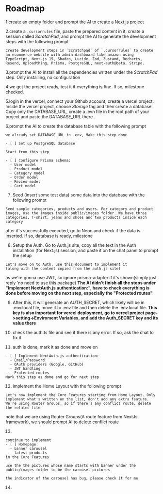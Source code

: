 # Roadmap
1.create an empty folder and prompt the AI to create a Next.js project

2.create a `.cursorrules` file, paste the prepared content in it, create a session called *ScratchPad*, and prompt the AI to generate the development steps with the following prompt
```
Create development steps in `Scratchpad` of `.cursorrules` to create an ecommerce website with admin dashboard like amazon using TypeScript, Next.js 15, Shadcn, Lucide, Zod, Zustand, Recharts, Resend, Uploadthing, Prisma, PostgreSQL, next-auth@beta, Stripe.
```

3.prompt the AI to install all the dependencies written under the *ScratchPad* step. Only installing, no configuration

4.we got the project ready, test it if everything is fine. If so, milestone checked.

5.login in the vercel, connect your Github account, create a vercel project. Inside the vercel project, choose *Storage* tag and then create a database. Copy only the DATABASE_URL, create a .evn file in the root path of your project and paste the DATABASE_URL there.

6.prompt the AI to create the database table with the following prompt
```
we already set DATABASE_URL in .env, Make this step done

- [ ] Set up PostgreSQL database

Start from this step

- [ ] Configure Prisma schema:
  - User model
  - Product model
  - Category model
  - Order model
  - Review model
  - Cart model
```

7. Seed (insert some test data) some data into the database with the following prompt
```
Seed sample categories, products and users. For category and product images, use the images inside public/images folder. We have three categories. T-shirt, jeans and shoes and two products inside each category
```
after it's successfully executed, go to Neon and check if the data is inserted. If so, database is ready, milestone

8. Setup the Auth. Go to Auth.js site, copy all the text in the Auth installation (for Next.js) session, and paste it on the chat panel to prompt the setup
```
Let's move on to Auth, use this document to implement it
(along with the content copied from the auth.js site)
```
as we're gonna use JWT, so ignore prisma-adapter if it's shown(simply just reply 'no need to use this package)
**The AI didn't finish all the steps under "Implement NextAuth.js authentication:", have to check everything is done before moving on the next step, especially the "Protected routes"**

9. After this, it will generate an AUTH_SECRET, which likely will be in .env.local file, move it to .env file and then delete the .env.local file. **This key is also important for vercel deployment, go to vercel project page->setting->Enviroment Variables, and add the Auth_SECRET key and its value there**

10. check the auth.ts file and see if there is any error. If so, ask the chat to fix it

11. auth is done, mark it as done and move on
```
- [ ] Implement NextAuth.js authentication:
  - Email/Password
  - OAuth providers (Google, GitHub)
  - JWT handling
  - Protected routes
Mark this step as done and go for next step
```

12. implement the Home Layout with the following prompt
```
Let's now implement the Core Features starting from Home Layout. Only implement what's written on the list, don't add any extra feature. We're using Router Groups, so if there's any conflict route, delete the related file 
```
note that we are using Router Groups(A route feature from NextJs framework), we should prompt AI to delete conflict route

13.
```
continue to implement 
- [ ] Homepage:
  - banner carousel
  - latest products
in the Core Features

use the the pictures whose name starts with banner under the public/images folder to be the carousel pictures

the indicator of the carousel has bug, please check it for me
```

14.
```

```